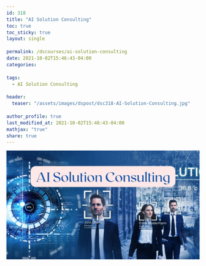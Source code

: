 ```yaml
---
id: 318    
title: "AI Solution Consulting"
toc: true
toc_sticky: true
layout: single

permalink: /dscourses/ai-solution-consulting
date: 2021-10-02T15:46:43-04:00
categories:

tags: 
  - AI Solution Consulting

header:
  teaser: "/assets/images/dspost/dsc318-AI-Solution-Consulting.jpg"

author_profile: true
last_modified_at: 2021-10-02T15:46:43-04:00
mathjax: "true"
share: true
---
```


![AI Solution Consulting](/assets/images/dspost/dsc318-AI-Solution-Consulting.jpg)
